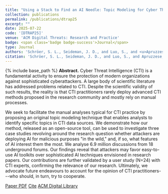 ```yaml
---
title: "Using a Stack to Find an AI Needle: Topic Modeling for Cyber Threat Intelligence"
collection: publications
permalink: /publications/dtrap25
excerpt: ""
date: 2025-07-22
code: '[DTRAP25]'
venue: 'ACM Digital Threats: Research and Practice'
badge: <span class='badge badge-success'>Journal</span>
type: Journal
authors: 'Schröer, S. L., Seideman, J. D., and Luo, S., and <u>Apruzzese, G.</u>, and Dietrich, S., and Laskov, P.'
citation: 'Schröer, S. L., Seideman, J. D., and Luo, S., and Apruzzese, G., and Dietrich, S., and Laskov, P. (2025). "Using a Stack to Find an AI Needle: Topic Modeling for Cyber Threat Intelligence." <i>ACM Digital Threats: Research and Practice</i>.'
---
```

{% include base_path %}
<b>Abstract.</b> Cyber Threat Intelligence (CTI) is a fundamental activity to ensure the protection of modern organizations against sophisticated cyberattackers. A large body of scientific literature has addressed problems related to CTI. 
Despite the scientific validity of such results, the reality is that CTI practitioners rarely deploy advanced CTI methods proposed in the research community and mostly rely on manual processes. 

We seek to facilitate the manual analyses typical for CTI practice by proposing an original topic modeling technique that enables analysts to identify specific topics in CTI data sources.
We demonstrate how our method, released as an open-source tool, can be used to investigate three case studies revolving around the research question whether attackers are deploying AI for malicious purposes "in the wild," and, if so, what features of AI interest them the most. We analyse 6.9 million discussions from 18 underground forums. Our findings reveal that attackers may favor easy-to-use AI toolkits over sophisticated AI techniques  envisioned in research papers.
Our contributions are further validated by a user study (N=24) with CTI experts, confirming the relevance of our research. 
Ultimately, we advocate future endeavours to account for the opinion of CTI practitioners---who should, in turn, try to cooperate.

<a class="btn btn-outline-primary my-1 mr-1 btn-sm" href="{{ base_path }}/files/papers/dtrap23/dtrap25.pdf" target="_blank" rel="noopener">Paper PDF</a> 
<a class="btn btn-outline-primary my-1 mr-1 btn-sm" href="{{ base_path }}/files/papers/dtrap23/dtrap25_cite.html" target="_blank" rel="noopener">Cite</a> 
<a class="btn btn-outline-primary my-1 mr-1 btn-sm" href="https://dl.acm.org/doi/" target="_blank" rel="noopener">ACM Digital Library</a> 
